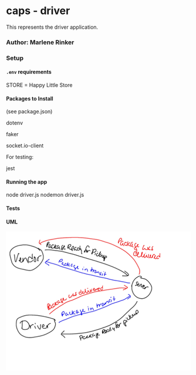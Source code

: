 # caps - driver

This represents the driver application.

### Author: Marlene Rinker



### Setup

#### `.env` requirements
STORE = Happy Little Store

#### Packages to Install
(see package.json)

dotenv


faker

socket.io-client



For testing:

jest





#### Running the app
node driver.js 
nodemon driver.js


#### Tests
<!-- - Unit Tests: `npm test` (run from the `__tests__` folder to run all tests, multiple test files are in that folder)

- Assertions Made: -->



#### UML
![UML Diagram](caps-whiteboard.jpg)
